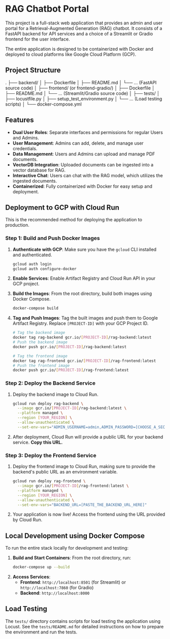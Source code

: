 # RAG Chatbot Portal

This project is a full-stack web application that provides an admin and user portal for a Retrieval-Augmented Generation (RAG) chatbot. It consists of a FastAPI backend for API services and a choice of a Streamlit or Gradio frontend for the user interface.

The entire application is designed to be containerized with Docker and deployed to cloud platforms like Google Cloud Platform (GCP).

## Project Structure


.
├── backend/
│   ├── Dockerfile
│   ├── README.md
│   └── ... (FastAPI source code)
│
├── frontend/ (or frontend-gradio/)
│   ├── Dockerfile
│   ├── README.md
│   └── ... (Streamlit/Gradio source code)
│
├── tests/
│   ├── locustfile.py
│   ├── setup_test_environment.py
│   └── ... (Load testing scripts)
│
└── docker-compose.yml


## Features

* **Dual User Roles**: Separate interfaces and permissions for regular Users and Admins.
* **User Management**: Admins can add, delete, and manage user credentials.
* **Data Management**: Users and Admins can upload and manage PDF documents.
* **VectorDB Integration**: Uploaded documents can be ingested into a vector database for RAG.
* **Interactive Chat**: Users can chat with the RAG model, which utilizes the ingested documents.
* **Containerized**: Fully containerized with Docker for easy setup and deployment.

## Deployment to GCP with Cloud Run

This is the recommended method for deploying the application to production.

### Step 1: Build and Push Docker Images

1.  **Authenticate with GCP**: Make sure you have the `gcloud` CLI installed and authenticated.
    ```bash
    gcloud auth login
    gcloud auth configure-docker
    ```

2.  **Enable Services**: Enable Artifact Registry and Cloud Run API in your GCP project.

3.  **Build the Images**: From the root directory, build both images using Docker Compose.
    ```bash
    docker-compose build
    ```

4.  **Tag and Push Images**: Tag the built images and push them to Google Artifact Registry. Replace `[PROJECT-ID]` with your GCP Project ID.
    ```bash
    # Tag the backend image
    docker tag rag-backend gcr.io/[PROJECT-ID]/rag-backend:latest
    # Push the backend image
    docker push gcr.io/[PROJECT-ID]/rag-backend:latest

    # Tag the frontend image
    docker tag rag-frontend gcr.io/[PROJECT-ID]/rag-frontend:latest
    # Push the frontend image
    docker push gcr.io/[PROJECT-ID]/rag-frontend:latest
    ```

### Step 2: Deploy the Backend Service

1.  Deploy the backend image to Cloud Run.
    ```bash
    gcloud run deploy rag-backend \
      --image gcr.io/[PROJECT-ID]/rag-backend:latest \
      --platform managed \
      --region [YOUR_REGION] \
      --allow-unauthenticated \
      --set-env-vars="ADMIN_USERNAME=admin,ADMIN_PASSWORD=[CHOOSE_A_SECURE_PASSWORD]"
    ```
2.  After deployment, Cloud Run will provide a public URL for your backend service. **Copy this URL.**

### Step 3: Deploy the Frontend Service

1.  Deploy the frontend image to Cloud Run, making sure to provide the backend's public URL as an environment variable.
    ```bash
    gcloud run deploy rag-frontend \
      --image gcr.io/[PROJECT-ID]/rag-frontend:latest \
      --platform managed \
      --region [YOUR_REGION] \
      --allow-unauthenticated \
      --set-env-vars="BACKEND_URL=[PASTE_THE_BACKEND_URL_HERE]"
    ```
2.  Your application is now live! Access the frontend using the URL provided by Cloud Run.

## Local Development using Docker Compose

To run the entire stack locally for development and testing:

1.  **Build and Start Containers**: From the root directory, run:
    ```bash
    docker-compose up --build
    ```
2.  **Access Services**:
    * **Frontend**: `http://localhost:8501` (for Streamlit) or `http://localhost:7860` (for Gradio)
    * **Backend**: `http://localhost:8000`

## Load Testing

The `tests/` directory contains scripts for load testing the application using Locust. See the `tests/README.md` for detailed instructions on how to prepare the environment and run the tests.
